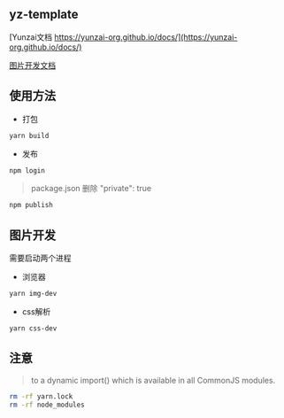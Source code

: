 ## yz-template

[Yunzai文档 https://yunzai-org.github.io/docs/](https://yunzai-org.github.io/docs/)

[图片开发文档](https://github.com/lemonade-lab/react-puppeteer)

## 使用方法

- 打包

```sh
yarn build
```

- 发布

```sh
npm login
```

> package.json
> 删除 "private": true

```sh
npm publish
```

## 图片开发

需要启动两个进程

- 浏览器

```sh
yarn img-dev
```

- css解析

```sh
yarn css-dev
```

## 注意

> to a dynamic import() which is available in all CommonJS modules.

```sh
rm -rf yarn.lock
rm -rf node_modules
```
